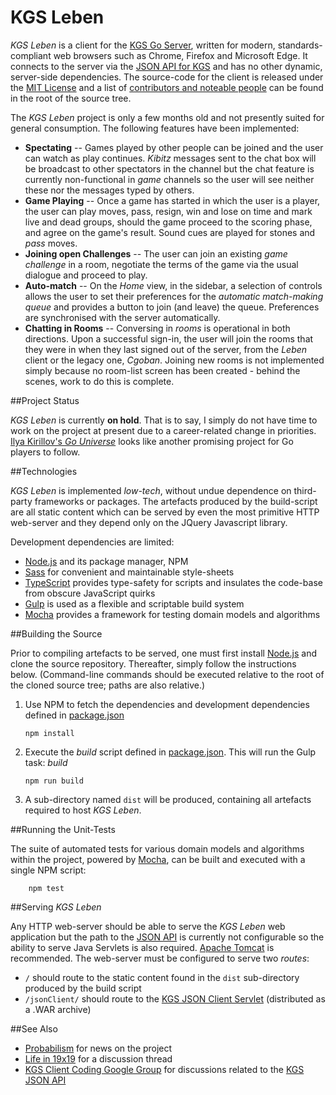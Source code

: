 KGS Leben
=========

*KGS Leben* is a client for the [KGS Go Server](http://www.gokgs.com/), written for modern, standards-compliant web browsers such as Chrome, Firefox and Microsoft Edge. It connects to the server via the [JSON API for KGS](https://www.gokgs.com/help/protocol.html) and has no other dynamic, server-side dependencies. The source-code for the client is released under the [MIT License](LICENSE) and a list of [contributors and noteable people](CONTRIBUTORS.md) can be found in the root of the source tree.

The *KGS Leben* project is only a few months old and not presently suited for general consumption. The following features have been implemented:

  * **Spectating**  --  Games played by other people can be joined and the user can watch as play continues. _Kibitz_ messages sent to the chat box will be broadcast to other spectators in the channel but the chat feature is currently non-functional in _game_ channels so the user will see neither these nor the messages typed by others.
  * **Game Playing** -- Once a game has started in which the user is a player, the user can play moves, pass, resign, win and lose on time and mark live and dead groups, should the game proceed to the scoring phase, and agree on the game's result. Sound cues are played for stones and *pass* moves.
  * **Joining open Challenges** -- The user can join an existing _game challenge_ in a room, negotiate the terms of the game via the usual dialogue and proceed to play.
  * **Auto-match** -- On the _Home_ view, in the sidebar, a selection of controls allows the user to set their preferences for the _automatic match-making queue_ and provides a button to join (and leave) the queue. Preferences are synchronised with the server automatically.
  * **Chatting in Rooms** -- Conversing in _rooms_ is operational in both directions. Upon a successful sign-in, the user will join the rooms that they were in when they last signed out of the server, from the _Leben_ client or the legacy one, _Cgoban_. Joining new rooms is not implemented simply because no room-list screen has been created - behind the scenes, work to do this is complete.

##Project Status

*KGS Leben* is currently **on hold**. That is to say, I simply do not have time to work on the project at present due to a career-related change in priorities. [Ilya Kirillov's *Go Universe*](https://github.com/IlyaKirillov/GoUniverse) looks like another promising project for Go players to follow.

##Technologies

*KGS Leben* is implemented _low-tech_, without undue dependence on third-party frameworks or packages. The artefacts produced by the build-script are all static content which can be served by even the most primitive HTTP web-server and they depend only on the JQuery Javascript library.

Development dependencies are limited:

  * [Node.js](http://nodejs.org/) and its package manager, NPM
  * [Sass](http://sass-lang.com/) for convenient and maintainable style-sheets
  * [TypeScript](http://www.typescriptlang.org/) provides type-safety for scripts and insulates the code-base from obscure JavaScript quirks
  * [Gulp](http://gulpjs.com/) is used as a flexible and scriptable build system
  * [Mocha](https://mochajs.org/) provides a framework for testing domain models and algorithms

##Building the Source

Prior to compiling artefacts to be served, one must first install [Node.js](http://nodejs.org/) and clone the source repository. Thereafter, simply follow the instructions below. (Command-line commands should be executed relative to the root of the cloned source tree; paths are also relative.)

  1. Use NPM to fetch the dependencies and development dependencies defined in [package.json](package.json)

     `npm install`

  2. Execute the _build_ script defined in [package.json](package.json). This will run the Gulp task: _build_

     `npm run build`

  3. A sub-directory named `dist` will be produced, containing all artefacts required to host _KGS Leben_.

##Running the Unit-Tests

The suite of automated tests for various domain models and algorithms within the project, powered by [Mocha](https://mochajs.org/), can be built and executed with a single NPM script:

        npm test

##Serving _KGS Leben_

Any HTTP web-server should be able to serve the _KGS Leben_ web application but the path to the [JSON API](https://www.gokgs.com/help/protocol.html) is currently not configurable so the ability to serve Java Servlets is also required. [Apache Tomcat](http://tomcat.apache.org/) is recommended. The web-server must be configured to serve two _routes_:

  * `/` should route to the static content found in the `dist` sub-directory produced by the build script
  * `/jsonClient/` should route to the [KGS JSON Client Servlet](https://www.gokgs.com/help/protocol.html) (distributed as a .WAR archive)

##See Also

  * [Probabilism](https://probabilism.wordpress.com/category/kgs-leben/) for news on the project
  * [Life in 19x19](http://www.lifein19x19.com/forum/viewtopic.php?f=24&t=13145) for a discussion thread
  * [KGS Client Coding Google Group](https://groups.google.com/forum/#!forum/kgs-client-coding) for discussions related to the [KGS JSON API](https://www.gokgs.com/help/protocol.html)
